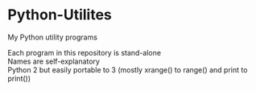 # Python-Utilites
My Python utility programs

Each program in this repository is stand-alone<br>
Names are self-explanatory<br>
Python 2 but easily portable to 3 (mostly xrange() to range() and print to print())
